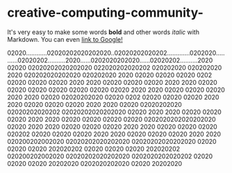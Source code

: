# creative-computing-community-
It's very easy to make some words **bold** and other words *italic* with Markdown. You can even [link to Google!](http://google.com)

02020............02020202020202020..02020202020202.............0202020...........02020202..........2020......0202020202020......02020202..........2020
02020            02020202020202020  022020202020202           020202020          020202020         2020     020202020202020     020202020         2020
02020            02020              02020       0202         02020 02020         02020  2020       2020    02020       02020    02020  2020       2020
02020            02020              02020       02020       02020   02020        02020   2020      2020   02020         02020   02020   2020      2020
02020            02020202020        02020      0202        02020     02020       02020    2020     2020  02020           02020  02020    2020     2020
02020            02020202020        02020202020202        02020202020202020      02020     2020    2020  02020           02020  02020     2020    2020
02020            02020              02020      02020     0202020202020202020     02020      2020   2020   02020         02020   02020      2020   2020
02020            02020              02020       020202  02020           02020    02020       2020  2020    02020       02020    02020       2020  2020
020200202002020  02020202020202020  02020202020202020  02020             02020   02020        202020202     02020     02020     02020        202020202
020200202002020  02020202020202020  0202020202020202  02020               02020  02020         20202020      0202020202020      02020         20202020

